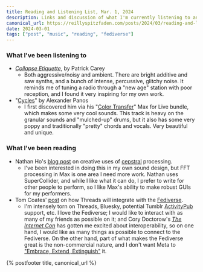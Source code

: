 ```yaml
---
title: Reading and Listening List, Mar. 1, 2024
description: Links and discussion of what I'm currently listening to and reading
canonical_url: https://reillyspitzfaden.com/posts/2024/03/reading-and-listening/
date: 2024-03-01
tags: ["post", "music", "reading", "fediverse"]
---
```


### What I've been listening to

- [*Collapse Etiquette*](https://patrickcarey.bandcamp.com/album/collapse-etiquette), by Patrick Carey
    - Both aggressive/noisy and ambient. There are bright additive and saw synths, and a bunch of intense, percussive, glitchy noise. It reminds me of tuning a radio through a "new age" station with poor reception, and I found it very inspiring for my own work.
- "[Cycles](https://alexanderpanos.bandcamp.com/track/cycles-2)" by Alexander Panos
    - I first discovered him via his "[Color Transfer](https://payhip.com/b/h9l7V)" Max for Live bundle, which makes some very cool sounds. This track is heavy on the granular sounds and "mulched-up" drums, but it also has some very poppy and traditionally "pretty" chords and vocals. Very beautiful and unique.

### What I've been reading

- Nathan Ho's [blog post](https://nathan.ho.name/posts/cepstrum/) on creative uses of [cepstral](https://en.wikipedia.org/wiki/Cepstrum) processing.
    - I've been interested in doing this in my own sound design, but FFT processing in Max is one area I need more work. Nathan uses SuperCollider, and while I like what it can do, I prefer to write for other people to perform, so I like Max's ability to make robust GUIs for my performers.
- Tom Coates' [post](http://plasticbag.org/archives/2024/01/how-threads-will-integrate-with-the-fediverse/) on how Threads will integrate with the [Fediverse](https://en.wikipedia.org/wiki/Fediverse).
    - I'm intensely torn on Threads, Bluesky, potential Tumblr [ActivityPub](https://en.wikipedia.org/wiki/ActivityPub) support, etc. I love the Fediverse; I would like to interact with as many of my friends as possible on it; and Cory Doctorow's [*The Internet Con*](https://www.versobooks.com/products/3035-the-internet-con) has gotten me excited about interoperability, so on one hand, I would like as many things as possible to connect to the Fediverse. On the other hand, part of what makes the Fediverse great is the non-commercial nature, and I don't want Meta to ["Embrace, Extend, Extinguish"](https://en.wikipedia.org/wiki/Embrace,_extend,_and_extinguish) it.

{% postfooter title, canonical_url %}
